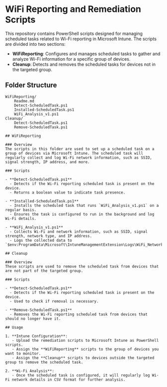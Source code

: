 # WiFi Reporting and Remediation Scripts

This repository contains PowerShell scripts designed for managing scheduled tasks related to Wi-Fi reporting in Microsoft Intune. The scripts are divided into two sections:
- **WiFiReporting**: Configures and manages scheduled tasks to gather and analyze Wi-Fi information for a specific group of devices.
- **Cleanup**: Detects and removes the scheduled tasks for devices not in the targeted group.

## Folder Structure
```plaintext
WiFiReporting/
    Readme.md
    Detect-ScheduledTask.ps1
    Installed-ScheduledTask.ps1
    WiFi_Analysis_v1.ps1
Cleanup/
    Detect-ScheduledTask.ps1
    Remove-ScheduledTask.ps1

## WiFiReporting

### Overview
The scripts in this folder are used to set up a scheduled task on a group of devices via Microsoft Intune. The scheduled task will regularly collect and log Wi-Fi network information, such as SSID, signal strength, IP address, and more.

### Scripts

- **Detect-ScheduledTask.ps1**
  - Detects if the Wi-Fi reporting scheduled task is present on the device.
  - Returns a boolean value to indicate task presence.

- **Installed-ScheduledTask.ps1**
  - Installs the scheduled task that runs `WiFi_Analysis_v1.ps1` on a regular basis.
  - Ensures the task is configured to run in the background and log Wi-Fi details.

- **WiFi_Analysis_v1.ps1**
  - Collects Wi-Fi and network information, such as SSID, signal strength, network type, and IP address.
  - Logs the collected data to `$env:ProgramData\Microsoft\IntuneManagementExtension\Logs\WiFi_NetworkLog.csv`.

## Cleanup

### Overview
These scripts are used to remove the scheduled task from devices that are not part of the targeted group.

### Scripts

- **Detect-ScheduledTask.ps1**
  - Detects if the Wi-Fi reporting scheduled task is present on the device.
  - Used to check if removal is necessary.

- **Remove-ScheduledTask.ps1**
  - Removes the Wi-Fi reporting scheduled task from devices that should no longer have it.

## Usage

1. **Intune Configuration**:
   - Upload the remediation scripts to Microsoft Intune as PowerShell scripts.
   - Assign the **WiFiReporting** scripts to the group of devices you want to monitor.
   - Assign the **Cleanup** scripts to devices outside the targeted group to remove the scheduled task.

2. **Wi-Fi Analysis**:
   - Once the scheduled task is configured, it will regularly log Wi-Fi network details in CSV format for further analysis.
